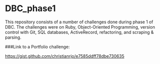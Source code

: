 DBC_phase1
==========
This repository consists of a number of challenges done during phase 1 of DBC. The challenges were on Ruby, Object-Oriented Programming, version control with Git, SQL databases, ActiveRecord, refactoring, and scraping & parsing. 


###Link to a Portfolio challenge:

https://gist.github.com/christianrjo/e7585ddff78dbe730635
